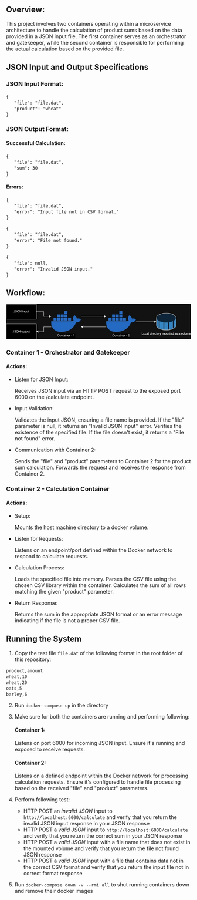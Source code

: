 ## Overview:

This project involves two containers operating within a microservice architecture to handle the calculation of product sums based on the data provided in a JSON input file. The first container serves as an orchestrator and gatekeeper, while the second container is responsible for performing the actual calculation based on the provided file.

## JSON Input and Output Specifications

### JSON Input Format:

```
{
   "file": "file.dat",
   "product": "wheat"
}
```

### JSON Output Format:

#### Successful Calculation:

```
{
   "file": "file.dat",
   "sum": 30
}
```


#### Errors:

```
{
   "file": "file.dat",
   "error": "Input file not in CSV format."
}
```

```
{
   "file": "file.dat",
   "error": "File not found."
}
```

```
{
   "file": null,
   "error": "Invalid JSON input."
}
```


## Workflow:

![Workflow of the docker micro-service architecture for product calculation](.github/images/docker-micro-service.jpg)

### Container 1 - Orchestrator and Gatekeeper

#### Actions:

* Listen for JSON Input: 

    Receives JSON input via an HTTP POST request to the exposed port 6000 on the /calculate endpoint.

* Input Validation: 

    Validates the input JSON, ensuring a file name is provided. If the "file" parameter is null, it returns an "Invalid JSON input" error.
    Verifies the existence of the specified file. If the file doesn't exist, it returns a "File not found" error.

* Communication with Container 2: 

    Sends the "file" and "product" parameters to Container 2 for the product sum calculation.
    Forwards the request and receives the response from Container 2.

### Container 2 - Calculation Container

#### Actions:

* Setup:
   
    Mounts the host machine directory to a docker volume.

* Listen for Requests:
   
    Listens on an endpoint/port defined within the Docker network to respond to calculate requests.

* Calculation Process:
   
    Loads the specified file into memory.
    Parses the CSV file using the chosen CSV library within the container.
    Calculates the sum of all rows matching the given "product" parameter.

* Return Response:
  
    Returns the sum in the appropriate JSON format or an error message indicating if the file is not a proper CSV file.

## Running the System

1. Copy the test file `file.dat` of the following format in the root folder of this repository:
```
product,amount
wheat,10
wheat,20
oats,5
barley,6
```
2. Run `docker-compose up` in the directory

3. Make sure for both the containers are running and performing following:

    #### Container 1:

    Listens on port 6000 for incoming JSON input. Ensure it's running and exposed to receive requests.

    #### Container 2:

    Listens on a defined endpoint within the Docker network for processing calculation requests. Ensure it's configured to handle file processing based on the received "file" and "product" parameters.

4. Perform following test:
   
   - HTTP POST an *invalid JSON* input to `http://localhost:6000/calculate` and verify that you return the invalid JSON input response in your JSON response
   - HTTP POST a *valid JSON* input to `http://localhost:6000/calculate` and verify that you return the correct sum in your JSON response
   - HTTP POST a *valid JSON* input with a file name that does not exist in the mounted volume and verify that you return the file not found JSON response
   - HTTP POST a *valid JSON* input with a file that contains data not in the correct CSV format and verify that you return the input file not in correct format response

5. Run `docker-compose down -v --rmi all` to shut running containers down and remove their docker images